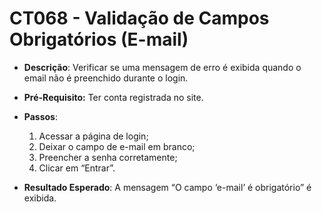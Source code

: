 # CT068 - Validação de Campos Obrigatórios (E-mail)

- **Descrição**: Verificar se uma mensagem de erro é exibida quando o email não é preenchido durante o login.

- **Pré-Requisito:** Ter conta registrada no site.

- **Passos**:
    1. Acessar a página de login;
    2. Deixar o campo de e-mail em branco;
    3. Preencher a senha corretamente;
    4. Clicar em “Entrar”.

- **Resultado Esperado**: A mensagem “O campo ‘e-mail’ é obrigatório” é exibida.